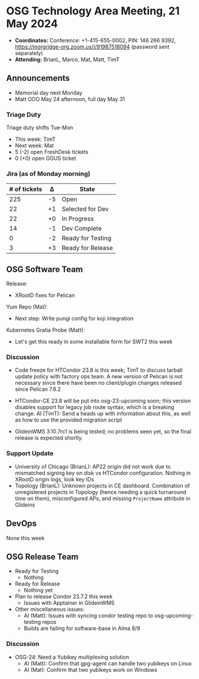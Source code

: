 # OSG Technology Area Meeting, 21 May 2024

-   **Coordinates:** Conference: +1-415-655-0002, PIN: 146 266 9392,
    <https://morgridge-org.zoom.us/j/91987518094> (password sent separately)
-   **Attending:** BrianL, Marco, Mat, Matt, TimT

## Announcements

-   Memorial day next Monday
-   Matt OOO May 24 afternoon, full day May 31

### Triage Duty

Triage duty shifts Tue-Mon

-   This week: TimT
-   Next week: Mat
-   5 (-2) open FreshDesk tickets
-   0 (+0) open GGUS ticket

### Jira (as of Monday morning)

| # of tickets | &Delta; | State             |
|--------------|---------|-------------------|
| 225          | -5      | Open              |
| 22           | +1      | Selected for Dev  |
| 22           | +0      | In Progress       |
| 14           | -1      | Dev Complete      |
| 0            | -2      | Ready for Testing |
| 3            | +3      | Ready for Release |

## OSG Software Team

Release:
-   XRootD fixes for Pelican

Yum Repo (Mat):
-   Next step: Write pungi config for koji integration

Kubernetes Gratia Probe (Matt):
-   Let's get this ready in some installable form for SWT2 this week
  
### Discussion

-   Code freeze for HTCondor 23.8 is this week; TimT to discuss tarball update policy with factory ops team.
    A new version of Pelican is not necessary since there have been no client/plugin changes released since Pelican 7.8.2

-   HTCondor-CE 23.8 will be put into osg-23-upcoming soon; this version disables support for legacy job route syntax, which is a breaking change.
    AI (TimT): Send a heads up with information about this, as well as how to use the provided migration script

-   GlideinWMS 3.10.7rc1 is being tested; no problems seen yet, so the final release is expected shortly.

### Support Update

-  University of Chicago (BrianL): AP22 origin did not work due to mismatched signing key on disk vs HTCondor
   configuration. Nothing in XRootD origin logs, look key IDs
-  Topology (BrianL): Unknown projects in CE dashboard. Combination of unregistered projects in Topology (hence needing
   a quick turnaround time on them), misconfigured APs, and missing `ProjectName` attribute in Glideins

## DevOps

None this week

## OSG Release Team

-   Ready for Testing
    -   Nothing
-   Ready for Release
    -   Nothing yet
-   Plan to release Condor 23.7.2 this week
    -   Issues with Apptainer in GlideinWMS
-   Other miscellaneous issues:
    -   AI (Matt): Issues with syncing condor testing repo to osg-upcoming-testing repos
    -   Builds are failing for software-base in Alma 8/9

### Discussion

-   OSG-24: Need a Yubikey multiplexing solution
    -   AI (Matt): Confirm that gpg-agent can handle two yubikeys on Linux
    -   AI (Mat): Confirm that two yubikeys work on Windows
